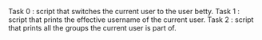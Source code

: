 Task 0 : script that switches the current user to the user betty.
Task 1 : script that prints the effective username of the current user.
Task 2 : script that prints all the groups the current user is part of.
